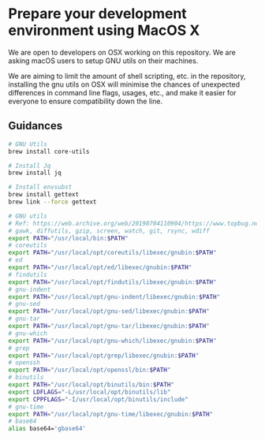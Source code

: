 # Prepare your development environment using MacOS X

We are open to developers on OSX working on this repository. We are asking macOS users to setup GNU utils on their machines.

We are aiming to limit the amount of shell scripting, etc. in the repository, installing the gnu utils on OSX will minimise the chances of unexpected differences in command line flags, usages, etc., and make it easier for everyone to ensure compatibility down the line.

## Guidances

```bash
# GNU Utils
brew install core-utils

# Install Jq
brew install jq

# Install envsubst
brew install gettext
brew link --force gettext

# GNU utils
# Ref: https://web.archive.org/web/20190704110904/https://www.topbug.net/blog/2013/04/14/install-and-use-gnu-command-line-tools-in-mac-os-x
# gawk, diffutils, gzip, screen, watch, git, rsync, wdiff
export PATH="/usr/local/bin:$PATH"
# coreutils
export PATH="/usr/local/opt/coreutils/libexec/gnubin:$PATH"
# ed
export PATH="/usr/local/opt/ed/libexec/gnubin:$PATH"
# findutils
export PATH="/usr/local/opt/findutils/libexec/gnubin:$PATH"
# gnu-indent
export PATH="/usr/local/opt/gnu-indent/libexec/gnubin:$PATH"
# gnu-sed
export PATH="/usr/local/opt/gnu-sed/libexec/gnubin:$PATH"
# gnu-tar
export PATH="/usr/local/opt/gnu-tar/libexec/gnubin:$PATH"
# gnu-which
export PATH="/usr/local/opt/gnu-which/libexec/gnubin:$PATH"
# grep
export PATH="/usr/local/opt/grep/libexec/gnubin:$PATH"
# openssh
export PATH="/usr/local/opt/openssl/bin:$PATH"
# binutils
export PATH="/usr/local/opt/binutils/bin:$PATH"
export LDFLAGS="-L/usr/local/opt/binutils/lib"
export CPPFLAGS="-I/usr/local/opt/binutils/include"
# gnu-time
export PATH="/usr/local/opt/gnu-time/libexec/gnubin:$PATH"
# base64
alias base64='gbase64'
```
